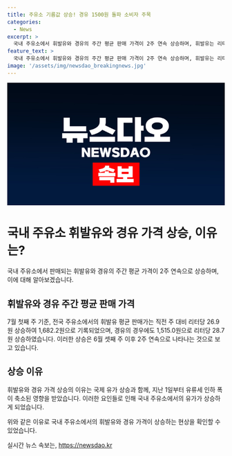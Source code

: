 ```yaml
---
title: 주유소 기름값 상승! 경유 1500원 돌파 소비자 주목
categories:
  - News
excerpt: >
  국내 주유소에서 휘발유와 경유의 주간 평균 판매 가격이 2주 연속 상승하며, 휘발유는 리터당 26.9원, 경유는 28.7원 올랐다. 이는 국제 유가 상승과 유류세 인하 축소로 인한 것으로, 7월 첫째 주 기준 휘발유는 1,682.2원, 경유는 1,515.0원에 이른 것으로 나타났다.
feature_text: >
  국내 주유소에서 휘발유와 경유의 주간 평균 판매 가격이 2주 연속 상승하며, 휘발유는 리터당 26.9원, 경유는 28.7원 올랐다. 이는 국제 유가 상승과 유류세 인하 축소로 인한 것으로, 7월 첫째 주 기준 휘발유는 1,682.2원, 경유는 1,515.0원에 이른 것으로 나타났다.
image: '/assets/img/newsdao_breakingnews.jpg'
---
```


<p><img src="/assets/img/newsdao_breakingnews.jpg" alt="flaretime 속보" /></p>

<h1>국내 주유소 휘발유와 경유 가격 상승, 이유는?</h1>

<p>국내 주유소에서 판매되는 휘발유와 경유의 주간 평균 가격이 2주 연속으로 상승하며, 이에 대해 알아보겠습니다.</p>

<h2>휘발유와 경유 주간 평균 판매 가격</h2>

<p>7월 첫째 주 기준, 전국 주유소에서의 휘발유 평균 판매가는 직전 주 대비 리터당 26.9원 상승하여 1,682.2원으로 기록되었으며, 경유의 경우에도 1,515.0원으로 리터당 28.7원 상승하였습니다. 이러한 상승은 6월 셋째 주 이후 2주 연속으로 나타나는 것으로 보고 있습니다.</p>

<h2>상승 이유</h2>

<p>휘발유와 경유 가격 상승의 이유는 국제 유가 상승과 함께, 지난 1일부터 유류세 인하 폭이 축소된 영향을 받았습니다. 이러한 요인들로 인해 국내 주유소에서의 유가가 상승하게 되었습니다.</p>

<p>위와 같은 이유로 국내 주유소에서의 휘발유와 경유 가격이 상승하는 현상을 확인할 수 있었습니다.</p>
실시간 뉴스 속보는, <a href="https://newsdao.kr" rel="dofollow">https://newsdao.kr</a>


